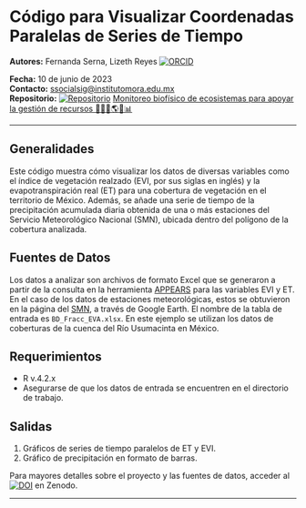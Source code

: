# Código para Visualizar Coordenadas Paralelas de Series de Tiempo

**Autores:** Fernanda Serna, Lizeth Reyes [![ORCID](https://img.shields.io/badge/ORCID-0000--0002--1825--0097-green.svg)](https://orcid.org/0009-0004-2110-4877)

**Fecha:** 10 de junio de 2023  
**Contacto:** ssocialsig@institutomora.edu.mx  
**Repositorio:** [![Repositorio](https://img.shields.io/badge/GitHub-Repo-blue.svg)](https://github.com/LizethMReyes/monitoreo-biofisico-ecosistemas?tab=readme-ov-file) [Monitoreo biofísico de ecosistemas para apoyar la gestión de recursos 🌱🌞🦎🌎📑📊](https://github.com/LizethMReyes/monitoreo-biofisico-ecosistemas?tab=readme-ov-file)

---

## Generalidades
Este código muestra cómo visualizar los datos de diversas variables como el índice de vegetación realzado (EVI, por sus siglas en inglés) y la evapotranspiración real (ET) para una cobertura de vegetación en el territorio de México. Además, se añade una serie de tiempo de la precipitación acumulada diaria obtenida de una o más estaciones del Servicio Meteorológico Nacional (SMN), ubicada dentro del polígono de la cobertura analizada.

## Fuentes de Datos
Los datos a analizar son archivos de formato Excel que se generaron a partir de la consulta en la herramienta [APPEARS](https://appeears.earthdatacloud.nasa.gov/) para las variables EVI y ET. En el caso de los datos de estaciones meteorológicas, estos se obtuvieron en la página del [SMN](https://smn.conagua.gob.mx/es/climatologia/informacion-climatologica/informacion-estadistica-climatologica), a través de Google Earth. El nombre de la tabla de entrada es `BD_Fracc_EVA.xlsx`. En este ejemplo se utilizan los datos de coberturas de la cuenca del Río Usumacinta en México.

## Requerimientos
- R v.4.2.x
- Asegurarse de que los datos de entrada se encuentren en el directorio de trabajo.

## Salidas
1. Gráficos de series de tiempo paralelos de ET y EVI.
2. Gráfico de precipitación en formato de barras.

Para mayores detalles sobre el proyecto y las fuentes de datos, acceder al [![DOI](https://zenodo.org/badge/DOI/10.5281/zenodo.13984409.svg)](https://doi.org/10.5281/zenodo.13984409)
 en Zenodo.

---
